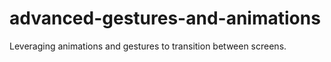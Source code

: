 # advanced-gestures-and-animations
Leveraging animations and gestures to transition between screens.
